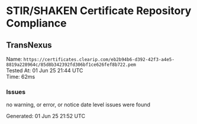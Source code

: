 # STIR/SHAKEN Certificate Repository Compliance

## TransNexus

Name: `https://certificates.clearip.com/eb2b94b6-d392-42f3-a4e5-8819a228964c/85d8b342392fd306bf1ce626fef8b722.pem`\
Tested At: 01 Jun 25 21:44 UTC\
Time: 62ms

### Issues

no warning, or error, or notice date level issues were found

Generated: 01 Jun 25 21:52 UTC